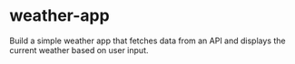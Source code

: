 # weather-app
Build a simple weather app that fetches data from an API and displays the current weather based on user input.
